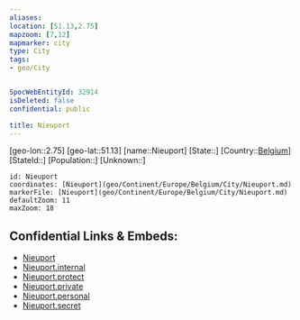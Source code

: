 ```yaml
---
aliases: 
location: [51.13,2.75]
mapzoom: [7,12] 
mapmarker: city 
type: City
tags:
- geo/City


SpocWebEntityId: 32914
isDeleted: false
confidential: public

title: Nieuport
---
```

[geo-lon::2.75]
[geo-lat::51.13]
[name::Nieuport]
[State::]
[Country::[Belgium](geo/Continent/Europe/Belgium.md)]
[StateId::]
[Population::]
[Unknown::]


```leaflet
id: Nieuport
coordinates: [Nieuport](geo/Continent/Europe/Belgium/City/Nieuport.md)
markerFile: [Nieuport](geo/Continent/Europe/Belgium/City/Nieuport.md)
defaultZoom: 11 
maxZoom: 18
```


## Confidential Links & Embeds: 
- [Nieuport](../../../../../../_public/geo/Continent/Europe/Belgium/City/Nieuport.md) 
- [Nieuport.internal](../../../../../../_internal/geo/Continent/Europe/Belgium/City/Nieuport.internal.md) 
- [Nieuport.protect](../../../../../../_protect/geo/Continent/Europe/Belgium/City/Nieuport.protect.md) 
- [Nieuport.private](../../../../../../_private/geo/Continent/Europe/Belgium/City/Nieuport.private.md) 
- [Nieuport.personal](../../../../../../_personal/geo/Continent/Europe/Belgium/City/Nieuport.personal.md) 
- [Nieuport.secret](../../../../../../_secret/geo/Continent/Europe/Belgium/City/Nieuport.secret.md) 
